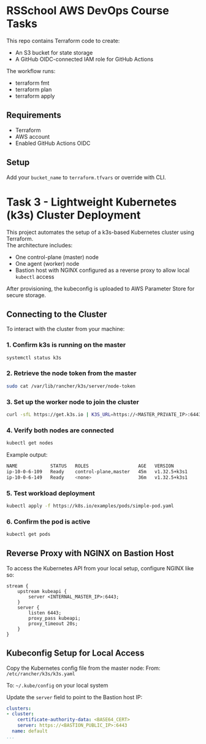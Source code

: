 # RSSchool AWS DevOps Course Tasks

This repo contains Terraform code to create:

- An S3 bucket for state storage
- A GitHub OIDC-connected IAM role for GitHub Actions

The workflow runs:
- terraform fmt
- terraform plan
- terraform apply

## Requirements
- Terraform
- AWS account
- Enabled GitHub Actions OIDC

## Setup
Add your `bucket_name` to `terraform.tfvars` or override with CLI.



# Task 3 - Lightweight Kubernetes (k3s) Cluster Deployment

This project automates the setup of a k3s-based Kubernetes cluster using Terraform.  
The architecture includes:
- One control-plane (master) node
- One agent (worker) node
- Bastion host with NGINX configured as a reverse proxy to allow local `kubectl` access

After provisioning, the kubeconfig is uploaded to AWS Parameter Store for secure storage.

## Connecting to the Cluster

To interact with the cluster from your machine:

### 1. Confirm k3s is running on the master
```bash
systemctl status k3s
```

### 2. Retrieve the node token from the master
```bash
sudo cat /var/lib/rancher/k3s/server/node-token
```

### 3. Set up the worker node to join the cluster
```bash
curl -sfL https://get.k3s.io | K3S_URL=https://<MASTER_PRIVATE_IP>:6443 K3S_TOKEN=<NODE_TOKEN> sh -
```

### 4. Verify both nodes are connected
```bash
kubectl get nodes
```

Example output:
```bash
NAME            STATUS   ROLES                  AGE   VERSION
ip-10-0-6-109   Ready    control-plane,master   45m   v1.32.5+k3s1
ip-10-0-6-149   Ready    <none>                 36m   v1.32.5+k3s1
```

### 5. Test workload deployment
```bash
kubectl apply -f https://k8s.io/examples/pods/simple-pod.yaml
```

### 6. Confirm the pod is active
```bash
kubectl get pods
```

## Reverse Proxy with NGINX on Bastion Host

To access the Kubernetes API from your local setup, configure NGINX like so:

```nginx
stream {
    upstream kubeapi {
        server <INTERNAL_MASTER_IP>:6443;
    }
    server {
        listen 6443;
        proxy_pass kubeapi;
        proxy_timeout 20s;
    }
}
```

## Kubeconfig Setup for Local Access

Copy the Kubernetes config file from the master node:
From:
`/etc/rancher/k3s/k3s.yaml`

To:
`~/.kube/config` on your local system

Update the `server` field to point to the Bastion host IP:
```yaml
clusters:
- cluster:
    certificate-authority-data: <BASE64_CERT>
    server: https://<BASTION_PUBLIC_IP>:6443
  name: default
...
```
